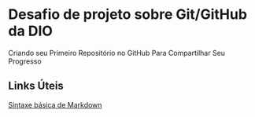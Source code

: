 # Desafio de projeto sobre Git/GitHub da DIO
Criando seu Primeiro Repositório no GitHub Para Compartilhar Seu Progresso

## Links Úteis
[Sintaxe básica de Markdown](https://www.markdownguide.org/basic-syntax/)
